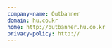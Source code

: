 ```yaml
---
company-name: Outbanner
domain: hu.co.kr
home: http://outbanner.hu.co.kr
privacy-policy: http://
---
```





